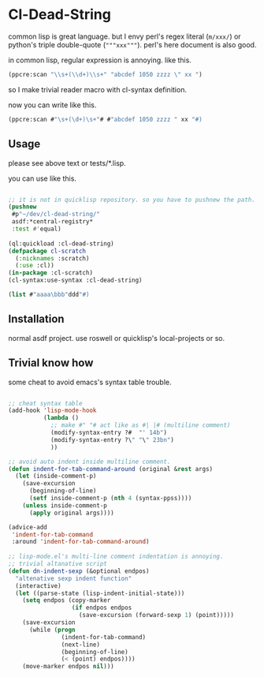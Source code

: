 # Cl-Dead-String

common lisp is great language.
but I envy perl's regex literal (`m/xxx/`) or python's triple double-quote (`"""xxx"""`).
perl's here document is also good.

in common lisp, regular expression is annoying. like this.

```lisp
(ppcre:scan "\\s+(\\d+)\\s+" "abcdef 1050 zzzz \" xx ")
```

so I make trivial reader macro with cl-syntax definition.

now you can write like this.

```lisp
(ppcre:scan #"\s+(\d+)\s+"# #"abcdef 1050 zzzz " xx "#)
```

## Usage

please see above text or tests/*.lisp.

you can use like this.

```lisp

;; it is not in quicklisp repository. so you have to pushnew the path.
(pushnew
 #p"~/dev/cl-dead-string/"
 asdf:*central-registry*
 :test #'equal)
 
(ql:quickload :cl-dead-string) 
(defpackage cl-scratch
  (:nicknames :scratch)
  (:use :cl))
(in-package :cl-scratch)
(cl-syntax:use-syntax :cl-dead-string)

(list #"aaaa\bbb"ddd"#)
```

## Installation

normal asdf project.
use roswell or quicklisp's local-projects or so.

## Trivial know how

some cheat to avoid emacs's syntax table trouble.

```lisp

;; cheat syntax table
(add-hook 'lisp-mode-hook
          (lambda ()
            ;; make #" "# act like as #| |# (multiline comment)
            (modify-syntax-entry ?#  "' 14b")
            (modify-syntax-entry ?\" "\" 23bn")
            ))

;; avoid auto indent inside multiline comment.
(defun indent-for-tab-command-around (original &rest args)
  (let (inside-comment-p)
    (save-excursion
      (beginning-of-line)
      (setf inside-comment-p (nth 4 (syntax-ppss))))
    (unless inside-comment-p
      (apply original args))))

(advice-add
 'indent-for-tab-command
 :around 'indent-for-tab-command-around)
 
;; lisp-mode.el's multi-line comment indentation is annoying.
;; trivial altanative script
(defun dn-indent-sexp (&optional endpos)
  "altenative sexp indent function"
  (interactive)
  (let ((parse-state (lisp-indent-initial-state)))
    (setq endpos (copy-marker
                  (if endpos endpos
                    (save-excursion (forward-sexp 1) (point)))))
    (save-excursion
      (while (progn
               (indent-for-tab-command)
               (next-line)
               (beginning-of-line)
               (< (point) endpos))))
    (move-marker endpos nil)))
 
```
